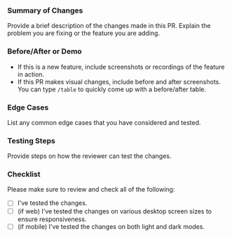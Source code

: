 ### Summary of Changes

Provide a brief description of the changes made in this PR. Explain the problem you are fixing or the feature you are adding.

### Before/After or Demo

- If this is a new feature, include screenshots or recordings of the feature in action.
- If this PR makes visual changes, include before and after screenshots. You can type `/table` to quickly come up with a before/after table.

### Edge Cases

List any common edge cases that you have considered and tested.

### Testing Steps

Provide steps on how the reviewer can test the changes.

### Checklist

Please make sure to review and check all of the following:

- [ ] I've tested the changes.
- [ ] (if web) I've tested the changes on various desktop screen sizes to ensure responsiveness.
- [ ] (if mobile) I've tested the changes on both light and dark modes.
